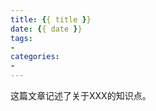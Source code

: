 ```yaml
---
title: {{ title }}
date: {{ date }}
tags:
-
categories:
-
---
```


这篇文章记述了关于XXX的知识点。

<!--more-->



